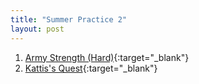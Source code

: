 ```yaml
---
title: "Summer Practice 2"
layout: post
---
```


1. [Army Strength (Hard)](https://open.kattis.com/problems/armystrengthhard){:target="_blank"}
2. [Kattis's Quest](https://open.kattis.com/problems/kattissquest){:target="_blank"}
